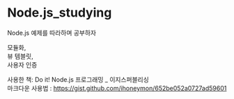 # Node.js_studying
Node.js 예제를 따라하며 공부하자

   
모듈화,   
뷰 템블릿,   
사용자 인증   
   
   
사용한 책: Do it! Node.js 프로그래밍 _ 이지스퍼블리싱   
마크다운 사용법 : <https://gist.github.com/ihoneymon/652be052a0727ad59601>
